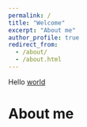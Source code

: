 ```yaml
---
permalink: /
title: "Welcome"
excerpt: "About me"
author_profile: true
redirect_from: 
  - /about/
  - /about.html
---
```


Hello [world](https://lukenewton.artstation.com/projects/4bmwbL) 

About me
======
